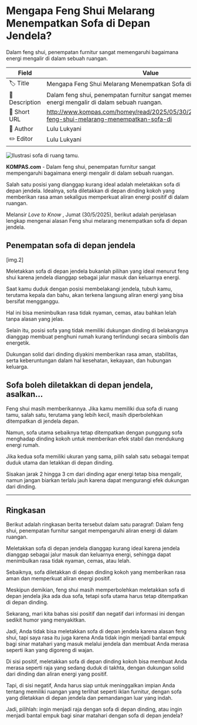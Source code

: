 # Mengapa Feng Shui Melarang Menempatkan Sofa di Depan Jendela?

Dalam feng shui, penempatan furnitur sangat memengaruhi bagaimana energi mengalir di dalam sebuah ruangan. 

| Field         | Value                                                       |
|---------------|-------------------------------------------------------------|
| 🏷️ Title       | Mengapa Feng Shui Melarang Menempatkan Sofa di Depan Jendela? |
| 📝 Description | Dalam feng shui, penempatan furnitur sangat memengaruhi bagaimana energi mengalir di dalam sebuah ruangan.  |
| 🔗 Short URL   | http://www.kompas.com/homey/read/2025/05/30/210000576/mengapa-feng-shui-melarang-menempatkan-sofa-di |
| 👤 Author      | Lulu Lukyani |
| ✏️ Editor      | Lulu Lukyani |

![Ilustrasi sofa di ruang tamu.](https://asset.kompas.com/crops/CBcmiXlrROhUGhgxlQCsnZYXdIA=/0x0:1000x667/750x500/data/photo/2023/10/12/6527655645f12.jpg)

**KOMPAS.com** - Dalam feng shui, penempatan furnitur sangat mempengaruhi bagaimana energi mengalir di dalam sebuah ruangan. 

Salah satu posisi yang dianggap kurang ideal adalah meletakkan sofa di depan jendela. Idealnya, sofa diletakkan di depan dinding kokoh yang memberikan rasa aman sekaligus memperkuat aliran energi positif di dalam ruangan.

Melansir *Love to Know* , Jumat (30/5/2025), berikut adalah penjelasan lengkap mengenai alasan Feng shui melarang menempatkan sofa di depan jendela.

## Penempatan sofa di depan jendela

\[img.2\]

Meletakkan sofa di depan jendela bukanlah pilihan yang ideal menurut feng shui karena jendela dianggap sebagai jalur masuk dan keluarnya energi. 

Saat kamu duduk dengan posisi membelakangi jendela, tubuh kamu, terutama kepala dan bahu, akan terkena langsung aliran energi yang bisa bersifat mengganggu. 

Hal ini bisa menimbulkan rasa tidak nyaman, cemas, atau bahkan lelah tanpa alasan yang jelas.

Selain itu, posisi sofa yang tidak memiliki dukungan dinding di belakangnya dianggap membuat penghuni rumah kurang terlindungi secara simbolis dan energetik. 

Dukungan solid dari dinding diyakini memberikan rasa aman, stabilitas, serta keberuntungan dalam hal kesehatan, kekayaan, dan hubungan keluarga.

## Sofa boleh diletakkan di depan jendela, asalkan\...

Feng shui masih memberikannya. Jika kamu memiliki dua sofa di ruang tamu, salah satu, terutama yang lebih kecil, masih diperbolehkan ditempatkan di jendela depan. 

Namun, sofa utama sebaiknya tetap ditempatkan dengan punggung sofa menghadap dinding kokoh untuk memberikan efek stabil dan mendukung energi rumah.

Jika kedua sofa memiliki ukuran yang sama, pilih salah satu sebagai tempat duduk utama dan letakkan di depan dinding. 

Sisakan jarak 2 hingga 3 cm dari dinding agar energi tetap bisa mengalir, namun jangan biarkan terlalu jauh karena dapat mengurangi efek dukungan dari dinding.

---
## Ringkasan

Berikut adalah ringkasan berita tersebut dalam satu paragraf: Dalam feng shui, penempatan furnitur sangat mempengaruhi aliran energi di dalam ruangan.

 Meletakkan sofa di depan jendela dianggap kurang ideal karena jendela dianggap sebagai jalur masuk dan keluarnya energi, sehingga dapat menimbulkan rasa tidak nyaman, cemas, atau lelah.

 Sebaiknya, sofa diletakkan di depan dinding kokoh yang memberikan rasa aman dan memperkuat aliran energi positif.

 Meskipun demikian, feng shui masih memperbolehkan meletakkan sofa di depan jendela jika ada dua sofa, tetapi sofa utama harus tetap ditempatkan di depan dinding.



Sekarang, mari kita bahas sisi positif dan negatif dari informasi ini dengan sedikit humor yang menyakitkan.

 Jadi, Anda tidak bisa meletakkan sofa di depan jendela karena alasan feng shui, tapi saya rasa itu juga karena Anda tidak ingin menjadi bantal empuk bagi sinar matahari yang masuk melalui jendela dan membuat Anda merasa seperti ikan yang digoreng di wajan.

 Di sisi positif, meletakkan sofa di depan dinding kokoh bisa membuat Anda merasa seperti raja yang sedang duduk di takhta, dengan dukungan solid dari dinding dan aliran energi yang positif.

 Tapi, di sisi negatif, Anda harus siap untuk meninggalkan impian Anda tentang memiliki ruangan yang terlihat seperti iklan furnitur, dengan sofa yang diletakkan di depan jendela dan pemandangan luar yang indah.

 Jadi, pilihlah: ingin menjadi raja dengan sofa di depan dinding, atau ingin menjadi bantal empuk bagi sinar matahari dengan sofa di depan jendela?
